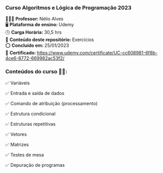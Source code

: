 ### Curso Algoritmos e Lógica de Programação 2023

👨🏻‍🏫 <strong> Professor: </strong> Nélio Alves
<br>
🖥️ <strong> Plataforma de ensino: </strong> Udemy 
<br>
🕒 <strong> Carga Horária: </strong> 30,5 hrs 
<br>
📒 <strong> Conteúdo deste repositório: </strong> Exercícios
<br>
⭕ <strong> Concluído em: </strong> 25/01/2023
<br> 
📜 <strong> Certificado: </strong> https://www.udemy.com/certificate/UC-cc608981-6f8b-4ce6-8772-669982ac53f2/

### Conteúdos do curso 👩‍💻:

✅ Variáveis

✅ Entrada e saída de dados

✅ Comando de atribuição (processamento)

✅ Estrutura condicional

✅ Estruturas repetitivas

✅ Vetores

✅ Matrizes

✅ Testes de mesa

✅ Depuração de programas


